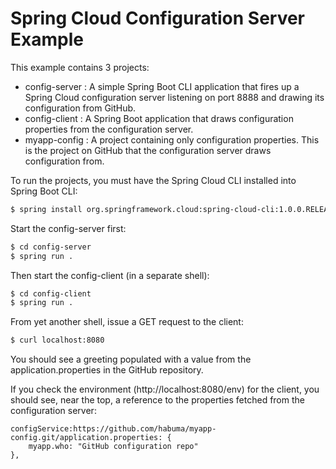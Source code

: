 Spring Cloud Configuration Server Example
=========================================

This example contains 3 projects:

 * config-server : A simple Spring Boot CLI application that fires up a Spring Cloud configuration server listening on port 8888 and drawing its configuration from GitHub.
 * config-client : A Spring Boot application that draws configuration properties from the configuration server.
 * myapp-config : A project containing only configuration properties. This is the project on GitHub that the configuration server draws configuration from.

To run the projects, you must have the Spring Cloud CLI installed into Spring Boot CLI:

```sh
$ spring install org.springframework.cloud:spring-cloud-cli:1.0.0.RELEASE
```

Start the config-server first:

```sh
$ cd config-server
$ spring run .
```

Then start the config-client (in a separate shell):

```sh
$ cd config-client
$ spring run .
```

From yet another shell, issue a GET request to the client:

```sh
$ curl localhost:8080
```

You should see a greeting populated with a value from the application.properties in the GitHub repository.

If you check the environment (http://localhost:8080/env) for the client, you should see, near the top, a reference to the properties fetched from the configuration server:

```
configService:https://github.com/habuma/myapp-config.git/application.properties: {
    myapp.who: "GitHub configuration repo"
},
```
